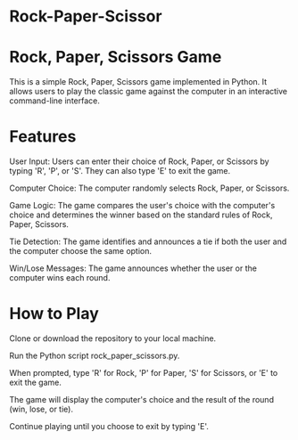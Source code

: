 # Rock-Paper-Scissor


# Rock, Paper, Scissors Game

This is a simple Rock, Paper, Scissors game implemented in Python. It allows users to play the classic game against the computer in an interactive command-line interface.


# Features

User Input: Users can enter their choice of Rock, Paper, or Scissors by typing 'R', 'P', or 'S'. They can also type 'E' to exit the game.

Computer Choice: The computer randomly selects Rock, Paper, or Scissors.

Game Logic: The game compares the user's choice with the computer's choice and determines the winner based on the standard rules of Rock, Paper, Scissors.

Tie Detection: The game identifies and announces a tie if both the user and the computer choose the same option.

Win/Lose Messages: The game announces whether the user or the computer wins each round.


# How to Play

Clone or download the repository to your local machine.

Run the Python script rock_paper_scissors.py.

When prompted, type 'R' for Rock, 'P' for Paper, 'S' for Scissors, or 'E' to exit the game.

The game will display the computer's choice and the result of the round (win, lose, or tie).

Continue playing until you choose to exit by typing 'E'.
